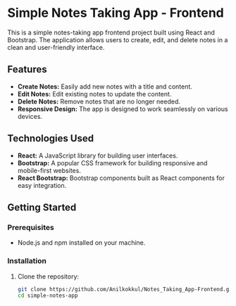 # Simple Notes Taking App - Frontend

This is a simple notes-taking app frontend project built using React and Bootstrap. The application allows users to create, edit, and delete notes in a clean and user-friendly interface.

## Features

- **Create Notes:** Easily add new notes with a title and content.
- **Edit Notes:** Edit existing notes to update the content.
- **Delete Notes:** Remove notes that are no longer needed.
- **Responsive Design:** The app is designed to work seamlessly on various devices.

## Technologies Used

- **React:** A JavaScript library for building user interfaces.
- **Bootstrap:** A popular CSS framework for building responsive and mobile-first websites.
- **React Bootstrap:** Bootstrap components built as React components for easy integration.

## Getting Started

### Prerequisites

- Node.js and npm installed on your machine.

### Installation

1. Clone the repository:

   ```bash
   git clone https://github.com/Anilkokkul/Notes_Taking_App-Frontend.git
   cd simple-notes-app
   ```
